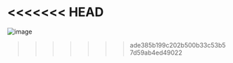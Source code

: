 <<<<<<< HEAD
=======
![image](https://user-images.githubusercontent.com/52915601/200524150-50824541-1ef5-4a8f-ac85-8cbdf70e90eb.png)
>>>>>>> ade385b199c202b500b33c53b57d59ab4ed49022
